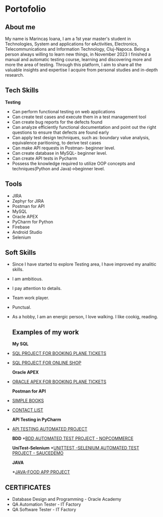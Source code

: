# Portofolio

## About me
My name is Marincaș Ioana, I am a 1st year master's student in Technologies, System and applications for eActivities, Electronics, Telecommunications and Information Technology, Cluj-Napoca. Being a person always willing to learn new things, in November 2023 I finished a manual and automatic testing course, learning and discovering more and more the area of testing. Through this platform, I aim to share all the valuable insights and expertise I acquire from personal studies and in-depth research.

## Tech Skills
**Testing**
* Can perform functional testing on web applications
* Can create test cases and execute them in a test management tool
* Can create bug reports for the defects found
* Can analyze efficiently functional documentation and point out the right questions to ensure that defects are found early
* Can apply test design techniques, such as: boundary value analysis, equivalence paritioning, to derive test cases
* Can make API requests in Postman- beginner level.
* Can create database in MySQL- beginner level.
* Can create API tests in Pycharm
* Possess the knowledge required to utilize OOP concepts and techniques(Python and Java)->beginner level.

## Tools
* JIRA
* Zephyr for JIRA
* Postman for API
* MySQL
* Oracle APEX
* PyCharm for Python
* Firebase
* Android Studio
* Selenium

## Soft Skills
* Since I have started to explore Testing area, I have improved my analitic skills.
* I am ambitious.
* I pay attention to details.
* Team work player.
* Punctual.
* As a hobby, I am an energic person, I love walking. I like cookig, reading.

  ## Examples of my work
  
  **My SQL**

* [SQL PROJECT FOR BOOKING PLANE TICKETS](https://github.com/IoanaFlore/Database_Project_For_-Bookin-plane-tickets-/blob/main/README.md)
* [SQL PROJECT FOR ONLINE SHOP](https://github.com/IoanaFlore/SQL--project-for-online-shop)

  **Oracle APEX**
* [ORACLE APEX FOR BOOKING PLANE TICKETS](https://github.com/IoanaFlore/Oracle-APEX---Booking-plane-tickets)
  
  **Postman for API**
 * [SIMPLE BOOKS](https://github.com/IoanaFlore/API-Testing-Project-Simple-Books)
 * [CONTACT LIST](https://github.com/IoanaFlore/API-Testing-Project--Contact-List)

   **API Testing in PyCharm**
 * [API TESTING AUTOMATED PROJECT](https://github.com/IoanaFlore/SimpleBooks_Api_Testing_Automation_Framework)

    **BDD**
  *[BDD AUTOMATED TEST PROJECT - NOPCOMMERCE](https://github.com/IoanaFlore/nopCommerce-BDD-Automation-Framework)

   **UniTest-Selenium**
   *[UNITTEST -SELENIUM AUTOMATED TEST PROJECT - SAUCEDEMO](https://github.com/IoanaFlore/Saucedemo_Unittest_Selenium_Automation/blob/main/README.md)

   **JAVA**
   
   *[JAVA-FOOD APP PROJECT](https://github.com/IoanaFlore/FoodAppJavaProject)


## CERTIFICATES
* Database Design and Programming - Oracle Academy
* QA Automation Tester - IT Factory
* QA Software Tester - IT Factory

